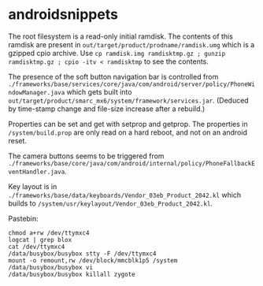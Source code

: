 # androidsnippets

The root filesystem is a read-only initial ramdisk.  The contents of this ramdisk are present in `out/target/product/prodname/ramdisk.umg` which is a gzipped cpio archive.  Use `cp ramdisk.img ramdisktmp.gz ; gunzip ramdisktmp.gz ; cpio -itv < ramdisktmp` to see the contents.

The presence of the soft button navigation bar is controlled from `./frameworks/base/services/core/java/com/android/server/policy/PhoneWindowManager.java` which gets built into `out/target/product/smarc_mx6/system/framework/services.jar`.  (Deduced by time-stamp change and file-size increase after a rebuild.)

Properties can be set and get with setprop and getprop.  The properties in `/system/build.prop` are only read on a hard reboot, and not on an android reset.

The camera buttons seems to be triggered from `./frameworks/base/core/java/com/android/internal/policy/PhoneFallbackEventHandler.java`.

Key layout is in `./frameworks/base/data/keyboards/Vendor_03eb_Product_2042.kl` which builds to `/system/usr/keylayout/Vendor_03eb_Product_2042.kl`.

Pastebin:
```
chmod a+rw /dev/ttymxc4
logcat | grep blox
cat /dev/ttymxc4
/data/busybox/busybox stty -F /dev/ttymxc4
mount -o remount,rw /dev/block/mmcblk1p5 /system
/data/busybox/busybox vi
/data/busybox/busybox killall zygote
```
